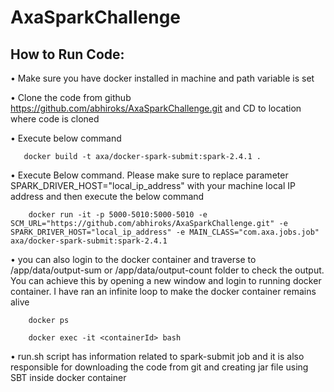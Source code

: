 # AxaSparkChallenge
## How to Run Code:

•	Make sure you have docker installed in machine and path variable is set

•	Clone the code from github https://github.com/abhiroks/AxaSparkChallenge.git and CD to location where code is cloned

•	Execute below command

       docker build -t axa/docker-spark-submit:spark-2.4.1 .

•	Execute Below command. Please make sure to replace parameter SPARK_DRIVER_HOST="local_ip_address" with your machine local IP address and then execute the below command

        docker run -it -p 5000-5010:5000-5010 -e SCM_URL="https://github.com/abhiroks/AxaSparkChallenge.git" -e SPARK_DRIVER_HOST="local_ip_address" -e MAIN_CLASS="com.axa.jobs.job" axa/docker-spark-submit:spark-2.4.1
        
•	you can also login to the docker container and traverse to /app/data/output-sum or /app/data/output-count folder to check the output. You can achieve this by opening a new window and login to running docker container. I have ran an infinite loop to make the docker container remains alive

        docker ps

        docker exec -it <containerId> bash
        
• run.sh script has information related to spark-submit job and it is also responsible for downloading the code from git and creating jar file using SBT inside docker container
  
